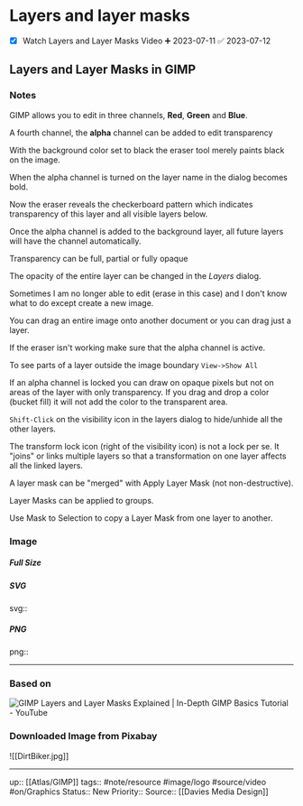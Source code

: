 # Layers and layer masks

- [x] Watch Layers and Layer Masks Video ➕ 2023-07-11 ✅ 2023-07-12

## Layers and Layer Masks in GIMP


### Notes

GIMP allows you to edit in three channels, __Red__, __Green__ and __Blue__.

A fourth channel, the __alpha__ channel can be added to edit transparency

With the background color set to black the eraser tool merely paints black on the image.

When the alpha channel is turned on the layer name in the dialog becomes bold.

Now the eraser reveals the checkerboard pattern which indicates transparency of this layer and all visible layers below.

Once the alpha channel is added to the background layer, all future layers will have the channel automatically.

Transparency can be full, partial or fully opaque

The opacity of the entire layer can be changed in the _Layers_ dialog.

Sometimes I am no longer able to edit (erase in this case) and I don't know what to do except create a new image.

You can drag an entire image onto another document or you can drag just a layer.

If the eraser isn't working make sure that the alpha channel is active.

To see parts of a layer outside the image boundary `View->Show All`

If an alpha channel is locked you can draw on opaque pixels but not on areas of the layer with only transparency. If you drag and drop a color (bucket fill) it will not add the color to the transparent area.

`Shift-Click` on the visibility icon in the layers dialog to hide/unhide all the other layers.

The transform lock icon (right of the visibility icon) is not a lock per se. It "joins" or links multiple layers so that a transformation on one layer affects all the linked layers.

A layer mask can be "merged" with Apply Layer Mask (not non-destructive).

Layer Masks can be applied to groups.

Use Mask to Selection to copy a Layer Mask from one layer to another.



### Image

##### Full Size



##### SVG

svg:: 

##### PNG

png:: 

---
### Based on


![GIMP Layers and Layer Masks Explained | In-Depth GIMP Basics Tutorial - YouTube](https://www.youtube.com/watch?v=dvWoQ8_HhBI&t=290s)

### Downloaded Image from Pixabay

![[DirtBiker.jpg]]

---

up:: [[Atlas/GIMP]]
tags:: #note/resource #image/logo #source/video #on/Graphics 
Status:: New
Priority:: 
Source:: [[Davies Media Design]]
